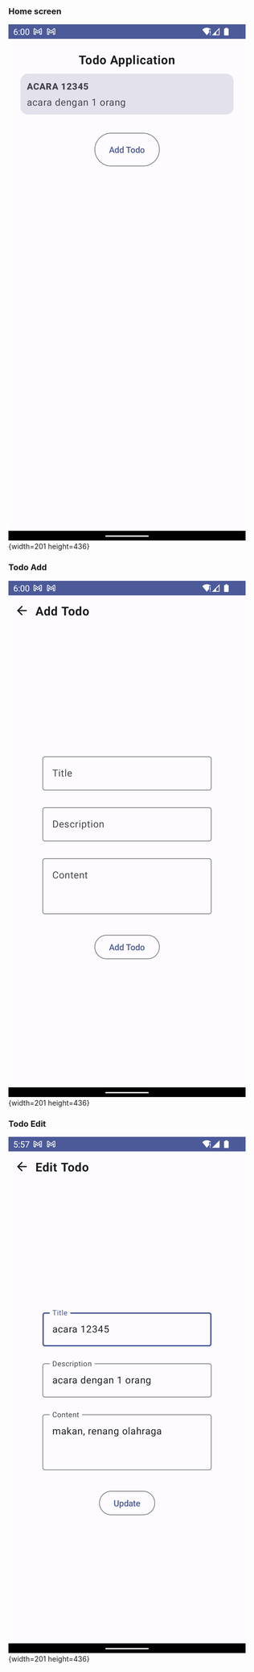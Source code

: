 ### Home screen
![Home](screenshot/Screenshot_3.png){width=201 height=436}

### Todo Add
![Home](screenshot/Screenshot_2.png){width=201 height=436}

### Todo Edit
![Home](screenshot/Screenshot_1.png){width=201 height=436}
